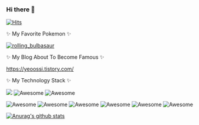### Hi there 👋
[![Hits](https://hits.seeyoufarm.com/api/count/incr/badge.svg?url=https%3A%2F%2Fgithub.com%2Fyeojisun&count_bg=%235EA627&title_bg=%23555555&icon=&icon_color=%23E7E7E7&title=hits&edge_flat=false)](https://hits.seeyoufarm.com)


✨ My Favorite Pokemon ✨

[![rolling_bulbasaur](https://emoji.gg/assets/emoji/2397-rolling-bulbasaur.gif)](https://emoji.gg/emoji/2397-rolling-bulbasaur)

✨ My Blog About To Become Famous ✨

https://yeoossi.tistory.com/

✨ My Technology Stack ✨


![]([https://camo.githubusercontent.com/9872a326c26e0fac6405b3e5a3a87c6b9d5c3e10838ec8595b3decaa9cd093b1/68747470733a2f2f696d672e736869656c64732e696f2f62616467652f466c75747465722d3032353639423f7374796c653d666c61742d737175617265266c6f676f3d666c7574746572266c6f676f436f6c6f723d7768697465])
![Awesome](https://camo.githubusercontent.com/4b167306f139b376a8fe1c23a56469882163d9b6f1a6c76640eb9e48d9a100d5/68747470733a2f2f696d672e736869656c64732e696f2f62616467652f2d68746d6c2d626c7565)
![Awesome](https://camo.githubusercontent.com/837ab929b485bec501d78aae67baad3aa0b2206d5c903fbcb3db028b09fb1300/68747470733a2f2f696d672e736869656c64732e696f2f62616467652f2d6373732d6f72616e6765)

![Awesome](https://camo.githubusercontent.com/acd24fae523f82eb9873f2404b83179a6e553a4d6ea6336e239f7cac2609aba8/68747470733a2f2f696d672e736869656c64732e696f2f62616467652f52656163742d3334643265623f7374796c653d666c6174266c6f676f3d7265616374266c6f676f436f6c6f723d7768697465)
![Awesome](https://camo.githubusercontent.com/e1158aa1510d2ff201f94fb15831ae9585b23668e4888a98033d98a036eaa6d4/68747470733a2f2f696d672e736869656c64732e696f2f62616467652f5655452d3030383030302e7376673f267374796c653d666c6174266c6f676f3d7675652e6a73266c6f676f436f6c6f723d7768697465)
![Awesome](https://camo.githubusercontent.com/dd83448c89784947a4fe30a1730f2294fab894388f69bbf2fc65ad548170dcec/68747470733a2f2f696d672e736869656c64732e696f2f62616467652f2d466c75747465722d3145393046463f7374796c653d666c61742d737175617265266c6f676f3d666c7574746572266c6f676f436f6c6f723d7768697465)
![Awesome](https://camo.githubusercontent.com/6a5aacf3392820ac9711bbe9de3147d0e05f8eb90f99c2727e340c4d00f9ba08/68747470733a2f2f696d672e736869656c64732e696f2f62616467652f2d476f6c616e672d677261793f7374796c653d666c61742d737175617265266c6f676f3d476f)
![Awesome](https://camo.githubusercontent.com/e17e119d8c9bb34ac9710be65d35d52a7e04cc260476760305525204df5f34b0/68747470733a2f2f696d672e736869656c64732e696f2f62616467652f2d4a6176612d3030373339363f7374796c653d666c61742d737175617265266c6f676f3d6a617661)
![Awesome](https://camo.githubusercontent.com/11ff6d6c0de1853bfbebe9b1230e4f48ec9aa7ae46800301933a22d78371149a/68747470733a2f2f696d672e736869656c64732e696f2f62616467652f2d432532332d626c61636b3f6c6f676f3d632d7368617270)


[![Anurag's github stats](https://github-readme-stats.vercel.app/api?username=yeojisun)](https://github.com/anuraghazra/github-readme-stats)


<!--
**yeojisun/yeojisun** is a ✨ _special_ ✨ repository because its `README.md` (this file) appears on your GitHub profile.

Here are some ideas to get you started:

- 🔭 I’m currently working on ...
- 🌱 I’m currently learning ...
- 👯 I’m looking to collaborate on ...
- 🤔 I’m looking for help with ...
- 💬 Ask me about ...
- 📫 How to reach me: ...
- 😄 Pronouns: ...
- ⚡ Fun fact: ...
-->
